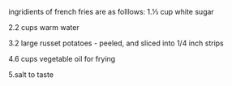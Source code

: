 ingridients of french fries are as folllows:
1.⅓ cup white sugar

2.2 cups warm water

3.2 large russet potatoes - peeled, and sliced into 1/4 inch strips

4.6 cups vegetable oil for frying

5.salt to taste
